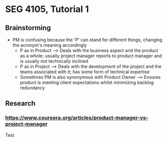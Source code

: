 # SEG 4105, Tutorial 1

## Brainstorming 

* PM is confusing because the 'P' can stand for different things, changing the acronym's meaning accordingly
  * P as in Product --> Deals with the business aspect and the product as a whole; usually project manager reports to product manager and is usually not technically inclined
  * P as in Project --> Deals with the development of the project and the teams associated with it; has some form of technical expertise
  * Sometimes PM is also synonymous with Product Owner --> Ensures product is meeting client expectations whilst minimizing backlog redundancy

## Research

### https://www.coursera.org/articles/product-manager-vs-project-manager

Test
